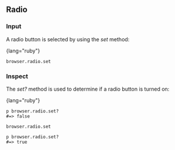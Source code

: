 ## Radio

### Input

A radio button is selected by using the _set_ method:

{lang="ruby"}
~~~~~~~~
browser.radio.set
~~~~~~~~
    
### Inspect

The _set?_ method is used to determine if a radio button is turned on:

{lang="ruby"}
~~~~~~~~
p browser.radio.set?
#=> false

browser.radio.set

p browser.radio.set?
#=> true
~~~~~~~~